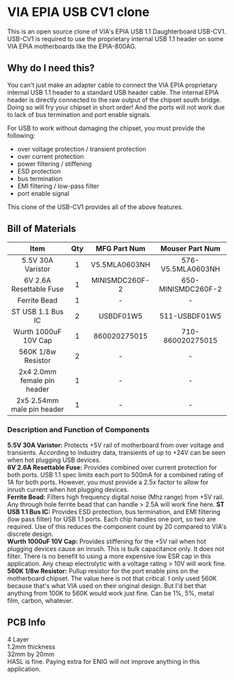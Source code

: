 # VIA EPIA USB CV1 clone
This is an open source clone of VIA's EPIA USB 1.1 Daughterboard USB-CV1. USB-CV1 is required to use the proprietary internal USB 1.1 header on some VIA EPIA motherboards like the EPIA-800AG.

## Why do I need this?
You can't just make an adapter cable to connect the VIA EPIA proprietary internal USB 1.1 header to a standard USB header cable. The internal EPIA header is directly connected to the raw output of the chipset south bridge. Doing so will fry your chipset in short order! And the ports will not work due to lack of bus termination and port enable signals.

For USB to work without damaging the chipset, you must provide the following:
* over voltage protection / transient protection
* over current protection
* power filtering / stiffening
* ESD protection
* bus termination
* EMI filtering / low-pass filter
* port enable signal

This clone of the USB-CV1 provides all of the above features.

## Bill of Materials
**Item**|**Qty**|**MFG Part Num**|**Mouser Part Num**
:-----:|:-----:|:-----:|:-----:
5.5V 30A Varistor|1|V5.5MLA0603NH|576-V5.5MLA0603NH
6V 2.6A Resettable Fuse|1|MINISMDC260F-2|650-MINISMDC260F-2
Ferrite Bead|1|-|-
ST USB 1.1 Bus IC|2|USBDF01W5|511-USBDF01W5
Wurth 1000uF 10V Cap|1|860020275015|710-860020275015
560K 1/8w Resistor|2|-|-
2x4 2.0mm female pin header|1|-|-
2x5 2.54mm male pin header|1|-|-

### Description and Function of Components
**5.5V 30A Varistor:** Protects +5V rail of motherboard from over voltage and transients. According to industry data, transients of up to +24V can be seen when hot plugging USB devices.  
**6V 2.6A Resettable Fuse:** Provides combined over current protection for both ports. USB 1.1 spec limits each port to 500mA for a combined rating of 1A for both ports. However, you must provide a 2.5x factor to allow for inrush current when hot plugging devices.  
**Ferrite Bead:** Filters high frequency digital noise (Mhz range) from +5V rail. Any through hole ferrite bead that can handle > 2.5A will work fine here.
**ST USB 1.1 Bus IC:** Provides ESD protection, bus termination, and EMI filtering (low pass filter) for USB 1.1 ports. Each chip handles one port, so two are required. Use of this reduces the component count by 20 compared to VIA's discrete design.  
**Wurth 1000uF 10V Cap:** Provides stiffening for the +5V rail when hot plugging devices cause an inrush. This is bulk capacitance only. It does not filter. There is no benefit to using a more expensive low ESR cap in this application. Any cheap electrolytic with a voltage rating > 10V will work fine.  
**560K 1/8w Resistor:** Pullup resistor for the port enable pins on the motherboard chipset. The value here is not that critical. I only used 560K because that's what VIA used on their original design. But I'd bet that anything from 100K to 560K would work just fine. Can be 1%, 5%, metal film, carbon, whatever.  

## PCB Info
4 Layer  
1.2mm thickness  
32mm by 20mm  
HASL is fine. Paying extra for ENIG will not improve anything in this application.  
